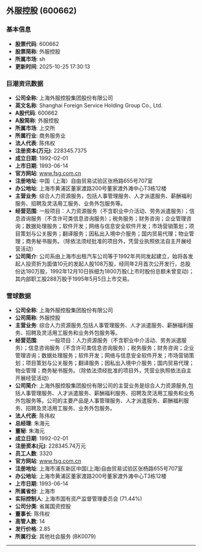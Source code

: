 ## 外服控股 (600662)

### 基本信息

- **股票代码**: 600662
- **股票简称**: 外服控股
- **所属市场**: sh
- **更新时间**: 2025-10-25 17:30:13

### 巨潮资讯数据

- **公司全称**: 上海外服控股集团股份有限公司
- **英文名称**: Shanghai Foreign Service Holding Group Co., Ltd.
- **A股代码**: 600662
- **A股简称**: 外服控股
- **所属市场**: 上交所
- **所属行业**: 商务服务业
- **法人代表**: 陈伟权
- **注册资本(万元)**: 228345.7375
- **成立日期**: 1992-02-01
- **上市日期**: 1993-06-14
- **官方网站**: www.fsg.com.cn
- **注册地址**: 中国（上海）自由贸易试验区张杨路655号707室
- **办公地址**: 上海市黄浦区董家渡路200号董家渡外滩中心T3栋12楼
- **主营业务**: 综合人力资源服务，包括人事管理服务、人才派遣服务、薪酬福利服务、招聘及灵活用工服务、业务外包服务等。
- **经营范围**: 一般项目：人力资源服务（不含职业中介活动、劳务派遣服务）；信息咨询服务（不含许可类信息咨询服务）；税务服务；财务咨询；企业管理咨询；数据处理服务；软件开发；网络与信息安全软件开发；市场营销策划；项目策划与公关服务；翻译服务；因私出入境中介服务；国内贸易代理；物业管理；商务秘书服务。（除依法须经批准的项目外，凭营业执照依法自主开展经营活动）
- **公司简介**: 公司系由上海市出租汽车公司等于1992年共同发起建立，始将各发起人投资折为面值10元的发起人股108万股，经同年2月首次公开发行，总股份达180万股，1992年12月10日拆细为1800万股(上市时股份总额未曾变动)；其内部职工股288万股于1995年5月5日上市交易。

### 雪球数据

- **公司全称**: 上海外服控股集团股份有限公司
- **公司简称**: 外服控股
- **主营业务**: 综合人力资源服务,包括人事管理服务、人才派遣服务、薪酬福利服务、招聘及灵活用工服务和业务外包服务等。
- **经营范围**: 　　一般项目：人力资源服务（不含职业中介活动、劳务派遣服务）；信息咨询服务（不含许可类信息咨询服务）；税务服务；财务咨询；企业管理咨询；数据处理服务；软件开发；网络与信息安全软件开发；市场营销策划；项目策划与公关服务；翻译服务；因私出入境中介服务；国内贸易代理；物业管理；商务秘书服务。（除依法须经批准的项目外，凭营业执照依法自主开展经营活动）
- **公司简介**: 上海外服控股集团股份有限公司的主营业务是综合人力资源服务,包括人事管理服务、人才派遣服务、薪酬福利服务、招聘及灵活用工服务和业务外包服务等。公司的主要产品是人事管理服务、人才派遣服务、薪酬福利服务、招聘及灵活用工服务、业务外包服务。
- **法人代表**: 陈伟权
- **总经理**: 朱海元
- **董秘**: 朱海元
- **成立日期**: 1992-02-01
- **注册资本(元)**: 228345.74万元
- **员工人数**: 3320
- **官方网站**: www.fsg.com.cn
- **注册地址**: 上海市浦东新区中国(上海)自由贸易试验区张杨路655号707室
- **办公地址**: 上海市黄浦区董家渡路200号董家渡外滩中心T3栋12楼
- **上市日期**: 1993-06-14
- **所属省份**: 上海市
- **实际控制人**: 上海市国有资产监督管理委员会 (71.44%)
- **公司分类**: 省属国资控股
- **董事长**: 陈伟权
- **高管人数**: 14
- **发行价格**: 2.85
- **所属行业**: 其他社会服务 (BK0079)

---